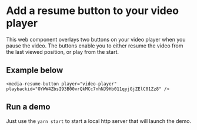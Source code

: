 # Add a resume button to your video player

This web component overlays two buttons on your video player when you pause the video. 
The buttons enable you to either resume the video from the last viewed position, or play from the start. 

## Example below

```
<media-resume-button player="video-player" playbackid="OYWW4ZbsI93B00vrQkMCc7nhNJ9Hb011qyjGjZElC01Zz8" />
```

## Run a demo

Just use the ``` yarn start ``` to start a local http server that will launch the demo. 